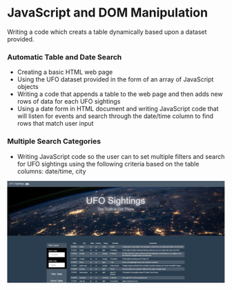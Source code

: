 # JavaScript and DOM Manipulation
Writing a code which creats a table dynamically based upon a dataset provided.

### Automatic Table and Date Search
- Creating a basic HTML web page
- Using the UFO dataset provided in the form of an array of JavaScript objects
- Writing a code that appends a table to the web page and then adds new rows of data for each UFO sightings
- Using a date form in HTML document and writing JavaScript code that will listen for events and search through the date/time column to find rows that match user input

### Multiple Search Categories
- Writing JavaScript code so the user can to set multiple filters and search for UFO sightings using the following criteria based on the table columns: date/time, city

![Test Image](https://github.com/mserobabina/javascript-challenge/blob/master/UFO-level-1/ufo.PNG) 

